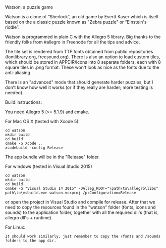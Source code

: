 Watson, a puzzle game

Watson is a clone of “Sherlock”, an old game by Evertt Kaser which is itself based on the a classic puzzle known as "Zebra puzzle" or “Einstein's riddle”.

Watson is programmed in plain C with the Allegro 5 library. Big thanks to the friendly folks from #allegro in Freenode for all the tips and advice.
   
The tile set is rendered from TTF fonts obtained from public repositories (fontlibrary.org, freesound.org). There is also an option to load custom tiles, which should be stored in APPDIR/icons into 8 separate folders, each with 8 square tiles in .png format. These won't look as nice as the fonts due to the anti-aliasing.
  
There is an "advanced" mode that should generate harder puzzles, but I don't know how well it works (or if they really are harder; more testing is needed).

Build instructions:

You need Allegro 5 (>= 5.1.9) and cmake.

For Mac OS X (tested with Xcode 5):

	cd watson
	mkdir build
	cd build
	cmake -G Xcode ..
	xcodebuild -config Release

The app bundle will be in the "Release" folder.

For windows (tested in Visual Studio 2015)

	cd watson
	mkdir build
	cd build
	cmake -G "Visual Studio 14 2015" -DAlleg_ROOT="\path\to\allegro\libs" 
	path\to\msbuild.exe watson.vcxproj /p:Configuration=Release

or open the project in Visual Studio and compile for release. After that we need to copy the resources found in the "watson" folder (fonts, icons and sounds) to the application folder, together with all the required dll's (that is, allegro dll's + runtime). 

For Linux: 

	It should work similarly, just remember to copy the /fonts and /sounds folders to the app dir.

